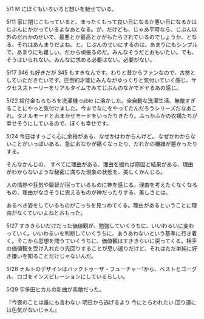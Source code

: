 5/1
M にぼくもいろいろと想いを馳せている。

5/11
家に閉じこもっていると、まったくもって良い日になるか悪い日になるかはじぶんにかかっているよなあとなる。が、だけども、じゃあ平時なら、じぶん以外のだれかのせいで、最悪とか最高とかがもたらされているのでしょうか、となる。それはあんまりだよね、と。じぶんのせいにするのは、あまりにもシンプルで、あまりにも難しい。だから頑張るのだ。みんなそうだとおもいたい。でも、そうはいられない。みんなに求める必要はない。必要がない。

5/17
346 も好きだが 345 もすきなんです。わりと昔からファンなので、古参としていただきたいです。圧倒的才能にみんながゆっくりと気付いていく感じ、サクセスストーリーをリアルタイムでみてじぶんのなかでドヤるあの感じ。

5/22
給付金もろもろを洗濯機 cuble に溶かした。全自動な洗濯生活、無敵すぎることにやっと気付けました。今までなにをやってたんだろうシリーズだなあこれ。タオルモードとおまかせモードをいったりきたり。ふっかふかの衣類たちが幸せそうにしているので、ぼくも幸せです。

5/24
今日はすっごく心に余裕がある、なぜかはわからんけど。
なぜかわからないことがいっぱいある、急におなかが痛くなったり、だれかの機嫌が悪かったりする。

そんなかんじの、
すべてに理由がある、理由を掘れば原因と結果がある、理由がわからないような秘密に満ちた現象の状態を、美しくかんじる。

人の情熱や狂気や叡智が宿っているものに神を感じる。理由を考えたくなくなるもの、理由がなさそうに思えるものが神だったりする、美しさとは。

あるべき姿をしているものがこっちを見つめてくる。理由があるということに理由がなくていいよねとおもった。

5/27
すききらいだけだった価値観が、勉強していくうちに、いいわるいに変わっていく。いいわるいを判断していくうちに、あうあわないという基準に行き着く。そこから思想を問うていくうちに、価値観はすききらいに戻ってくる。相手の価値観を受け入れたり先回りすることが思い遣りだけど、それはただ単純に好き嫌いを知ることだけじゃないんだ。

5/28
ナルトのデザインはバックトゥーザ・フューチャー1から、ベストとゴーグル、ロゴをインスピレーションにしているらしい。

5/29
宇多田ヒカルの新曲が素敵だった。

『今夜のことは誰にも言わない 明日から逃げるより 今にとらわれたい 回り道には色気がないじゃん』
